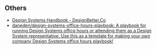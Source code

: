 ## Others

- [Design Systems Handbook - DesignBetter.Co](https://www.designbetter.co/design-systems-handbook)
- [daneden/design-systems-office-hours-playbook: A playbook for running Design Systems office hours or attending them as a Design System representative. Use this as a template for making your own company Design Systems office hours playbook!](https://github.com/daneden/design-systems-office-hours-playbook)